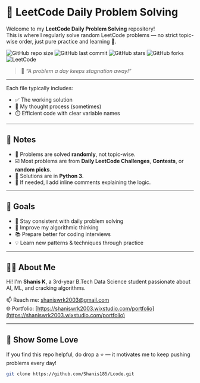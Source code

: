 # 🚀 LeetCode Daily Problem Solving

Welcome to my **LeetCode Daily Problem Solving** repository!  
This is where I regularly solve random LeetCode problems — no strict topic-wise order, just pure practice and learning 💪.

![GitHub repo size](https://img.shields.io/github/repo-size/Shanis185/Lcode?color=blue)
![GitHub last commit](https://img.shields.io/github/last-commit/Shanis185/Lcode?color=purple)
![GitHub stars](https://img.shields.io/github/stars/Shanis185/Lcode?color=yellow)
![GitHub forks](https://img.shields.io/github/forks/Shanis185/Lcode?color=green)
![LeetCode](https://img.shields.io/badge/leetcode-random--daily-orange)

> 🧠 *“A problem a day keeps stagnation away!”*

---


Each file typically includes:
- ✅ The working solution
- 💭 My thought process (sometimes)
- ⏱️ Efficient code with clear variable names

---

## 📌 Notes

- 🧩 Problems are solved **randomly**, not topic-wise.
- ☑️ Most problems are from **Daily LeetCode Challenges**, **Contests**, or **random picks**.
- 🐍 Solutions are in **Python 3**.
- 💬 If needed, I add inline comments explaining the logic.

---

## 🎯 Goals

- 🚀 Stay consistent with daily problem solving  
- 🧠 Improve my algorithmic thinking  
- 📚 Prepare better for coding interviews  
- 💡 Learn new patterns & techniques through practice  

---

## 🧑‍💻 About Me

Hi! I'm **Shanis K**, a 3rd-year B.Tech Data Science student passionate about AI, ML, and cracking algorithms.

📫 Reach me: [shaniswrk2003@gmail.com](mailto:shaniswrk2003@gmail.com)  
🌐 Portfolio: [https://shaniswrk2003.wixstudio.com/portfolio](https://shaniswrk2003.wixstudio.com/portfolio)

---

## 🌟 Show Some Love

If you find this repo helpful, do drop a ⭐ — it motivates me to keep pushing problems every day!

```bash
git clone https://github.com/Shanis185/Lcode.git


